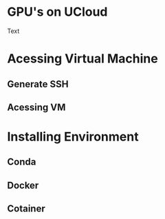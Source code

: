 # GPU's on UCloud 

Text 

# Acessing Virtual Machine
## Generate SSH
## Acessing VM


# Installing Environment
## Conda
## Docker
## Cotainer
